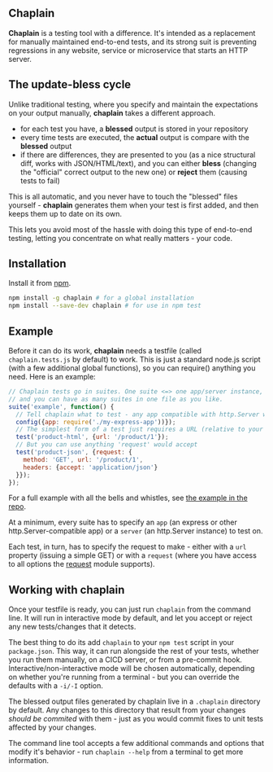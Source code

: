 ## Chaplain

**Chaplain** is a testing tool with a difference. It's intended as a replacement for manually maintained end-to-end tests, and its strong suit is preventing regressions in any website, service or microservice that starts an HTTP server. 

## The update-bless cycle

Unlike traditional testing, where you specify and maintain the expectations on your output manually, **chaplain** takes a different approach.

* for each test you have, a **blessed** output is stored in your repository
* every time tests are executed, the **actual** output is compare with the **blessed** output
* if there are differences, they are presented to you (as a nice structural diff, works with JSON/HTML/text), and you can either **bless** (changing the "official" correct output to the new one) or **reject** them (causing tests to fail)
 
This is all automatic, and you never have to touch the "blessed" files yourself - **chaplain** generates them when your test is first added, and then keeps them up to date on its own. 

This lets you avoid most of the hassle with doing this type of end-to-end testing, letting you concentrate on what really matters - your code.

## Installation

Install it from [npm].

```sh
npm install -g chaplain # for a global installation
npm install --save-dev chaplain # for use in npm test
```

## Example

Before it can do its work, **chaplain** needs a testfile (called `chaplain.tests.js` by default) to work. This is just a standard node.js script (with a few additional global functions), so you can require() anything you need. Here is an example:

```javascript
// Chaplain tests go in suites. One suite <=> one app/server instance,
// and you can have as many suites in one file as you like.
suite('example', function() {
  // Tell chaplain what to test - any app compatible with http.Server will do
  config({app: require('./my-express-app'))});
  // The simplest form of a test just requires a URL (relative to your app).
  test('product-html', {url: '/product/1'});
  // But you can use anything 'request' would accept
  test('product-json', {request: {
    method: 'GET', url: '/product/1',
    headers: {accept: 'application/json'}
  }});
});
```

For a full example with all the bells and whistles, see [the example in the repo](https://github.com/krajzeg/chaplain/blob/master/example/chaplain.tests.js).

At a minimum, every suite has to specify an `app` (an express or other http.Server-compatible app) or a `server` (an http.Server instance) to test on.

Each test, in turn, has to specify the request to make - either with a `url` property (issuing a simple GET) or with a `request` (where you have access to all options the [request] module supports).

## Working with chaplain

Once your testfile is ready, you can just run `chaplain` from the command line. It will run in interactive mode by default, and let you accept or reject any new tests/changes that it detects.

The best thing to do its add `chaplain` to your `npm test` script in your `package.json`. This way, it can run alongside the rest of your tests, whether you run them manually, on a CICD server, or from a pre-commit hook. Interactive/non-interactive mode will be chosen automatically, depending on whether you're running from a terminal - but you can override the defaults with a `-i/-I` option.

The blessed output files generated by chaplain live in a `.chaplain` directory by default. Any changes to this directory that result from your changes *should be commited* with them - just as you would commit fixes to unit tests affected by your changes.

The command line tool accepts a few additional commands and options that modify it's behavior - run `chaplain --help` from a terminal to get more information.

[npm]: https://www.npmjs.com
[request]: https://github.com/request/request
